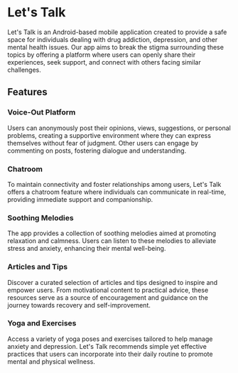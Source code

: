 # Let's Talk

Let's Talk is an Android-based mobile application created to provide a safe space for individuals dealing with drug addiction, depression, and other mental health issues. Our app aims to break the stigma surrounding these topics by offering a platform where users can openly share their experiences, seek support, and connect with others facing similar challenges.

## Features

### Voice-Out Platform
Users can anonymously post their opinions, views, suggestions, or personal problems, creating a supportive environment where they can express themselves without fear of judgment. Other users can engage by commenting on posts, fostering dialogue and understanding.

### Chatroom
To maintain connectivity and foster relationships among users, Let's Talk offers a chatroom feature where individuals can communicate in real-time, providing immediate support and companionship.

### Soothing Melodies
The app provides a collection of soothing melodies aimed at promoting relaxation and calmness. Users can listen to these melodies to alleviate stress and anxiety, enhancing their mental well-being.

### Articles and Tips
Discover a curated selection of articles and tips designed to inspire and empower users. From motivational content to practical advice, these resources serve as a source of encouragement and guidance on the journey towards recovery and self-improvement.

### Yoga and Exercises
Access a variety of yoga poses and exercises tailored to help manage anxiety and depression. Let's Talk recommends simple yet effective practices that users can incorporate into their daily routine to promote mental and physical wellness.
